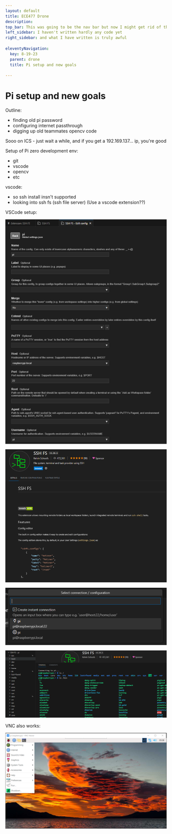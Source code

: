 ```yaml
---
layout: default
title: ECE477 Drone
description:
top_bar: This was going to be the nav bar but now I might get rid of this lol.
left_sidebar: I haven't written hardly any code yet
right_sidebar: and what I have written is truly awful

eleventyNavigation:
  key: 8-19-23
  parent: drone
  title: Pi setup and new goals

---
```


# Pi setup and new goals

Outline:
- finding old pi password
- configuring internet passthrough
- digging up old teammates opencv code

Sooo on ICS - just wait a while, and if you get a 192.169.137... ip, you're good

Setup of Pi zero development env:
- git
- vscode
- opencv
- etc

vscode:
- so ssh install insn't supported
- looking into ssh fs (ssh file server)
    (Use a vscode extension??)


VSCode setup:

![Alt text](image.png)

![Alt text](image-1.png)

![Alt text](image-2.png)

![Alt text](image-3.png)

VNC also works:

![Alt text](image-4.png)

